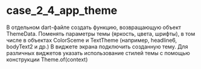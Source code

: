 # case_2_4_app_theme

В отдельном dart-файле создать функцию, возвращающую объект ThemeData.
Поменять параметры темы (яркость, цвета, шрифты), в том числе в объектах
ColorSceme и TextTheme (например, headline6, bodyText2 и др.)
В виджете экрана подключить созданную тему.
Для различных виджетов указать использование стилей темы с помощью
конструкции Theme.of(context)